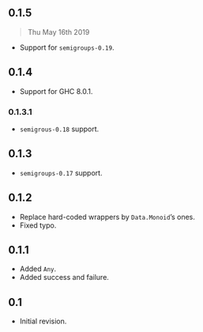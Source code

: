 ## 0.1.5

> Thu May 16th 2019

  - Support for `semigroups-0.19`.

## 0.1.4

  - Support for GHC 8.0.1.

### 0.1.3.1

  - `semigrous-0.18` support.

## 0.1.3

  - `semigroups-0.17` support.

## 0.1.2

  - Replace hard-coded wrappers by `Data.Monoid`’s ones.
  - Fixed typo.

## 0.1.1

  - Added `Any`.
  - Added success and failure.

## 0.1

  - Initial revision.
